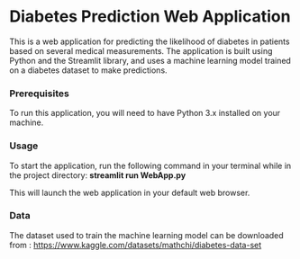# Diabetes Prediction Web Application
This is a web application for predicting the likelihood of diabetes in patients based on several medical measurements. The application is built using Python and the Streamlit library, and uses a machine learning model trained on a diabetes dataset to make predictions.


### Prerequisites 

To run this application, you will need to have Python 3.x installed on your machine.

### Usage

To start the application, run the following command in your terminal while in the project directory: **streamlit run WebApp.py** 

This will launch the web application in your default web browser.

### Data
The dataset used to train the machine learning model can be downloaded from : https://www.kaggle.com/datasets/mathchi/diabetes-data-set

